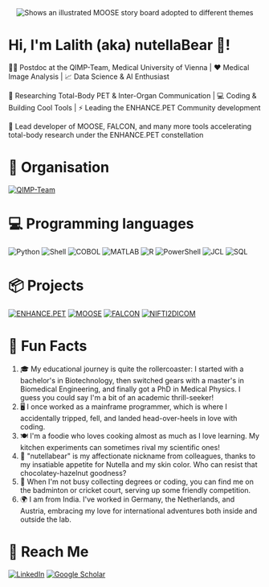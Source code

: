 <div align="center">
<picture>
  <source media="(prefers-color-scheme: dark)" srcset="https://github.com/LalithShiyam/LalithShiyam/blob/main/Banner-Dark-LK.gif">
  <source media="(prefers-color-scheme: light)" srcset="https://github.com/LalithShiyam/LalithShiyam/blob/main/Banner-Light-LK.gif">
  <img alt="Shows an illustrated MOOSE story board adopted to different themes" src="https://github.com/LalithShiyam/LalithShiyam/blob/main/Banner-Light-LK.gif">
</picture>
</div>

# Hi, I'm Lalith (aka) nutellaBear 🐻!

:man_scientist: Postdoc at the QIMP-Team, Medical University of Vienna | :heart: Medical Image Analysis | :chart_with_upwards_trend: Data Science & AI Enthusiast

:telescope: Researching Total-Body PET & Inter-Organ Communication | :computer: Coding & Building Cool Tools | :zap: Leading the ENHANCE.PET Community development

:rocket: Lead developer of MOOSE, FALCON, and many more tools accelerating total-body research under the ENHANCE.PET constellation

# 💼 Organisation

[![QIMP-Team](https://img.shields.io/badge/QIMP_Team-PostDoc-blue?style=for-the-badge&logo=QIMP-Team)](https://github.com/QIMP-Team)


# 💻 Programming languages 

![Python](https://img.shields.io/badge/Python-3776AB?style=for-the-badge&logo=python&logoColor=white)
![Shell](https://img.shields.io/badge/Shell-4EAA25?style=for-the-badge&logo=gnu-bash&logoColor=white)
![COBOL](https://img.shields.io/badge/COBOL-000E67?style=for-the-badge&logo=cobol&logoColor=white)
![MATLAB](https://img.shields.io/badge/MATLAB-0076A8?style=for-the-badge&logo=mathworks&logoColor=white)
![R](https://img.shields.io/badge/R-276DC3?style=for-the-badge&logo=r&logoColor=white)
![PowerShell](https://img.shields.io/badge/PowerShell-5391FE?style=for-the-badge&logo=powershell&logoColor=white)
![JCL](https://img.shields.io/badge/JCL-8A36AF?style=for-the-badge&logo=ibm&logoColor=white)
![SQL](https://img.shields.io/badge/SQL-336791?style=for-the-badge&logo=postgresql&logoColor=white)

# 📦 Projects

[![ENHANCE.PET](https://img.shields.io/badge/ENHANCE.PET-Project_Lead-FF69B4?style=for-the-badge)](https://enhance.pet)
[![MOOSE](https://img.shields.io/badge/MOOSE-Lead_Developer-FFD700?style=for-the-badge)](https://github.com/QIMP-Team/MOOSE)
[![FALCON](https://img.shields.io/badge/FALCON-Lead_Developer-32CD32?style=for-the-badge)](https://github.com/QIMP-Team/FALCON)
[![NIFTI2DICOM](https://img.shields.io/badge/NIFTI2DICOM-Lead_Developer-FFD700?style=for-the-badge)](https://github.com/LalithShiyam/nifti2dicom)



# 🌟 Fun Facts

1. 🎓 My educational journey is quite the rollercoaster: I started with a bachelor's in Biotechnology, then switched gears with a master's in Biomedical Engineering, and finally got a PhD in Medical Physics. I guess you could say I'm a bit of an academic thrill-seeker!
2. 🖥️ I once worked as a mainframe programmer, which is where I accidentally tripped, fell, and landed head-over-heels in love with coding.
3. 🍽️ I'm a foodie who loves cooking almost as much as I love learning. My kitchen experiments can sometimes rival my scientific ones!
4. 🐻 "nutellabear" is my affectionate nickname from colleagues, thanks to my insatiable appetite for Nutella and my skin color. Who can resist that chocolatey-hazelnut goodness?
5. 🏸 When I'm not busy collecting degrees or coding, you can find me on the badminton or cricket court, serving up some friendly competition.
6. 🌍 I am from India. I've worked in Germany, the Netherlands, and Austria, embracing my love for international adventures both inside and outside the lab.

# 💬 Reach Me

[![LinkedIn](https://img.shields.io/badge/LinkedIn-0077B5?style=for-the-badge&logo=linkedin&logoColor=white)](https://www.linkedin.com/in/lalith-kumar-shiyam-sundar-phd-3a2aaba0)
[![Google Scholar](https://img.shields.io/badge/Google_Scholar-Lalith-blue?style=for-the-badge&logo=google-scholar)](https://scholar.google.com/citations?user=L6iMPN4AAAAJ&hl=en&authuser=1)

